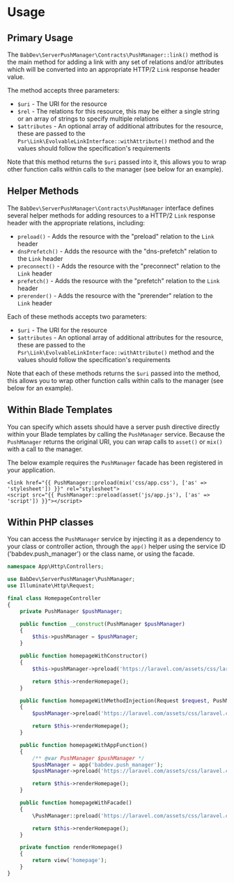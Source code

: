 # Usage

## Primary Usage

The `BabDev\ServerPushManager\Contracts\PushManager::link()` method is the main method for adding a link with any set of relations and/or attributes which will be converted into an appropriate HTTP/2 `Link` response header value.

The method accepts three parameters:

- `$uri` - The URI for the resource
- `$rel` - The relations for this resource, this may be either a single string or an array of strings to specify multiple relations
- `$attributes` - An optional array of additional attributes for the resource, these are passed to the `Psr\Link\EvolvableLinkInterface::withAttribute()` method and the values should follow the specification's requirements

Note that this method returns the `$uri` passed into it, this allows you to wrap other function calls within calls to the manager (see below for an example).

## Helper Methods

The `BabDev\ServerPushManager\Contracts\PushManager` interface defines several helper methods for adding resources to a HTTP/2 `Link` response header with the appropriate relations, including:

- `preload()` - Adds the resource with the "preload" relation to the `Link` header
- `dnsPrefetch()` - Adds the resource with the "dns-prefetch" relation to the `Link` header
- `preconnect()` - Adds the resource with the "preconnect" relation to the `Link` header
- `prefetch()` - Adds the resource with the "prefetch" relation to the `Link` header
- `prerender()` - Adds the resource with the "prerender" relation to the `Link` header

Each of these methods accepts two parameters:

- `$uri` - The URI for the resource
- `$attributes` - An optional array of additional attributes for the resource, these are passed to the `Psr\Link\EvolvableLinkInterface::withAttribute()` method and the values should follow the specification's requirements

Note that each of these methods returns the `$uri` passed into the method, this allows you to wrap other function calls within calls to the manager (see below for an example).

## Within Blade Templates

You can specify which assets should have a server push directive directly within your Blade templates by calling the `PushManager` service. Because the `PushManager` returns the original URI, you can wrap calls to `asset()` or `mix()` with a call to the manager.

<div class="docs-note">The below example requires the <code>PushManager</code> facade has been registered in your application.</div>

```blade
<link href="{{ PushManager::preload(mix('css/app.css'), ['as' => 'stylesheet']) }}" rel="stylesheet">
<script src="{{ PushManager::preload(asset('js/app.js'), ['as' => 'script']) }}"></script>
```

## Within PHP classes

You can access the `PushManager` service by injecting it as a dependency to your class or controller action, through the `app()` helper using the service ID ('babdev.push_manager') or the class name, or using the facade.

```php
namespace App\Http\Controllers;

use BabDev\ServerPushManager\PushManager;
use Illuminate\Http\Request;

final class HomepageController
{
    private PushManager $pushManager;

    public function __construct(PushManager $pushManager)
    {
        $this->pushManager = $pushManager;
    }

    public function homepageWithConstructor()
    {
        $this->pushManager->preload('https://laravel.com/assets/css/laravel.css', ['as' => 'stylesheet']);

        return $this->renderHomepage();
    }

    public function homepageWithMethodInjection(Request $request, PushManager $pushManager)
    {
        $pushManager->preload('https://laravel.com/assets/css/laravel.css', ['as' => 'stylesheet']);

        return $this->renderHomepage();
    }

    public function homepageWithAppFunction()
    {
        /** @var PushManager $pushManager */
        $pushManager = app('babdev.push_manager');
        $pushManager->preload('https://laravel.com/assets/css/laravel.css', ['as' => 'stylesheet']);

        return $this->renderHomepage();
    }

    public function homepageWithFacade()
    {
        \PushManager::preload('https://laravel.com/assets/css/laravel.css', ['as' => 'stylesheet']);

        return $this->renderHomepage();
    }

    private function renderHomepage()
    {
        return view('homepage');
    }
}
```
